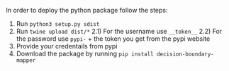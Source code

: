 <!--
 Copyright 2023 Cristian Grosu
 
 Licensed under the Apache License, Version 2.0 (the "License");
 you may not use this file except in compliance with the License.
 You may obtain a copy of the License at
 
     http://www.apache.org/licenses/LICENSE-2.0
 
 Unless required by applicable law or agreed to in writing, software
 distributed under the License is distributed on an "AS IS" BASIS,
 WITHOUT WARRANTIES OR CONDITIONS OF ANY KIND, either express or implied.
 See the License for the specific language governing permissions and
 limitations under the License.
-->

In order to deploy the python package follow the steps:

1) Run `python3 setup.py sdist`
2) Run `twine upload dist/*`
   2.1) For the username use `__token__`
   2.2) For the password use `pypi-` + the token you get from the pypi website
3) Provide your credentails from pypi
4) Download the package by running `pip install decision-boundary-mapper`
